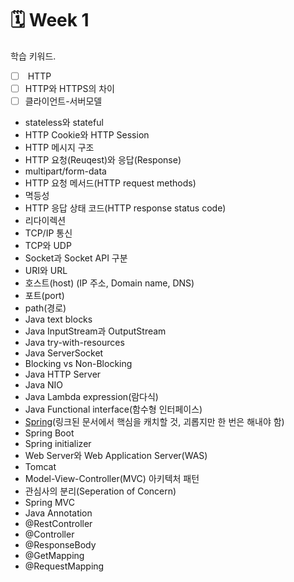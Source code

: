 # 🗓️ Week 1

학습 키워드.

* [ ] &#x20;HTTP
* [ ] HTTP와 HTTPS의 차이
* [ ] 클라이언트-서버모델

<!---->

* stateless와 stateful
* HTTP Cookie와 HTTP Session
* HTTP 메시지 구조
* HTTP 요청(Reuqest)와 응답(Response)
* multipart/form-data
* HTTP 요청 메서드(HTTP request methods)
* 멱등성
* HTTP 응답 상태 코드(HTTP response status code)
* 리다이렉션
* TCP/IP 통신
* TCP와 UDP
* Socket과 Socket API 구분
* URI와 URL
* 호스트(host) (IP 주소, Domain name, DNS)
* 포트(port)
* path(경로)
* Java text blocks
* Java InputStream과 OutputStream
* Java try-with-resources
* Java ServerSocket
* Blocking vs Non-Blocking
* Java HTTP Server
* Java NIO
* Java Lambda expression(람다식)
* Java Functional interface(함수형 인터페이스)
* [Spring](https://docs.spring.io/spring-framework/docs/current/reference/html/overview.html#overview)(링크된 문서에서 핵심을 캐치할 것, 괴롭지만 한 번은 해내야 함)
* Spring Boot
* Spring initializer
* Web Server와 Web Application Server(WAS)
* Tomcat
* Model-View-Controller(MVC) 아키텍처 패턴
* 관심사의 분리(Seperation of Concern)
* Spring MVC
* Java Annotation
* @RestController
* @Controller
* @ResponseBody
* @GetMapping
* @RequestMapping

